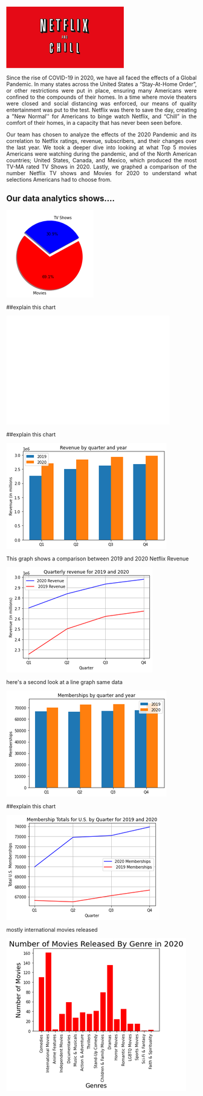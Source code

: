 ![NetFlix and Chill Logo](./Images/netflix_and_chill.png)



<p align="justify">Since the rise of COVID-19 in 2020, we have all faced the effects of a Global Pandemic. In many states across the United States a “Stay-At-Home Order”, or other restrictions were put in place, ensuring many Americans were confined to the compounds of their homes. In a time where movie theaters were closed and social distancing was enforced, our means of quality entertainment was put to the test. Netflix was there to save the day, creating a "New Normal'' for Americans to binge watch Netflix, and “Chill” in the comfort of their homes, in a capacity that has never been seen before. </p>

<p align="justify">Our team has chosen to analyze the effects of the 2020 Pandemic and its correlation to Netflix ratings, revenue, subscribers, and their changes over the last year. We took a deeper dive into looking at what Top 5 movies Americans were watching during the pandemic, and of the North American countries; United States, Canada, and Mexico, which produced the most TV-MA rated TV Shows in 2020. Lastly, we graphed a comparison of the number Netflix TV shows and Movies for 2020 to understand what selections Americans had to choose from. </p>

## Our data analytics shows….


![Pie Movie TV Shows](./Images/Pie_tvmovies.png)

##explain this chart


![Bar Movie TV Shows](./Images/bar_movie_tvshow.png)

##explain this chart

![Bar Revenue](./Images/bar_revenue_quarter_year.png)

This graph shows a comparison between 2019 and 2020 Netflix Revenue

![Line Revenue](./Images/line_revenue_quarter_year.png)

here's a second look at a line graph same data


![Bar Membership](./Images/memebership_bar_quarter.png)

##explain this chart

![Line Membership](./Images/membership_bar_quarter.png)

mostly international movies released


![](./Images/bar_movie_genre.png)




